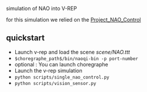 simulation of NAO into V-REP

for this simulation we relied on the [Project_NAO_Control](https://github.com/PierreJac/Project-NAO-Control)

## quickstart

- Launch v-rep and load the scene _scene/NAO.ttt_
- `$choregraphe_path$/bin/naoqi-bin -p port-number`
- optional : You can launch choregraphe
- Launch the v-rep simulation
- `python scripts/single_nao_control.py`
- `python scripts/vision_sensor.py`

